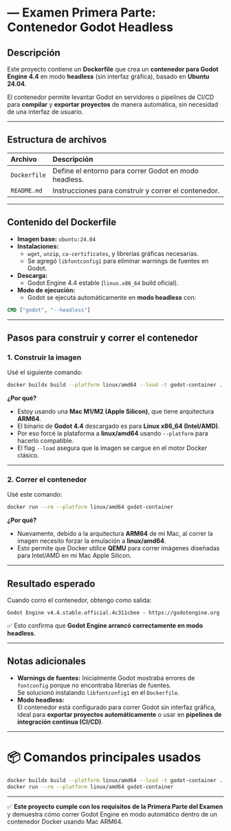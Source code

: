 # — Examen Primera Parte: Contenedor Godot Headless

## Descripción

Este proyecto contiene un **Dockerfile** que crea un **contenedor para Godot Engine 4.4** en modo **headless** (sin interfaz gráfica), basado en **Ubuntu 24.04**.

El contenedor permite levantar Godot en servidores o pipelines de CI/CD para **compilar** y **exportar proyectos** de manera automática, sin necesidad de una interfaz de usuario.

---

## Estructura de archivos

| Archivo      | Descripción                                           |
| :----------- | :---------------------------------------------------- |
| `Dockerfile` | Define el entorno para correr Godot en modo headless. |
| `README.md`  | Instrucciones para construir y correr el contenedor.  |

---

## Contenido del Dockerfile

- **Imagen base:** `ubuntu:24.04`
- **Instalaciones:**
  - `wget`, `unzip`, `ca-certificates`, y librerías gráficas necesarias.
  - Se agregó `libfontconfig1` para eliminar warnings de fuentes en Godot.
- **Descarga:**
  - Godot Engine 4.4 estable (`linux.x86_64` build oficial).
- **Modo de ejecución:**
  - Godot se ejecuta automáticamente en **modo headless** con:

```dockerfile
CMD ["godot", "--headless"]
```

---

## Pasos para construir y correr el contenedor

### 1. Construir la imagen

Usé el siguiente comando:

```bash
docker buildx build --platform linux/amd64 --load -t godot-container .
```

**¿Por qué?**

- Estoy usando una **Mac M1/M2 (Apple Silicon)**, que tiene arquitectura **ARM64**.
- El binario de **Godot 4.4** descargado es para **Linux x86_64 (Intel/AMD)**.
- Por eso forcé la plataforma a **linux/amd64** usando `--platform` para hacerlo compatible.
- El flag `--load` asegura que la imagen se cargue en el motor Docker clásico.

---

### 2. Correr el contenedor

Usé este comando:

```bash
docker run --rm --platform linux/amd64 godot-container
```

**¿Por qué?**

- Nuevamente, debido a la arquitectura **ARM64** de mi Mac, al correr la imagen necesito forzar la emulación a **linux/amd64**.
- Esto permite que Docker utilice **QEMU** para correr imágenes diseñadas para Intel/AMD en mi Mac Apple Silicon.

---

## Resultado esperado

Cuando corro el contenedor, obtengo como salida:

```plaintext
Godot Engine v4.4.stable.official.4c311cbee - https://godotengine.org
```

✅ Esto confirma que **Godot Engine arrancó correctamente en modo headless**.

---

## Notas adicionales

- **Warnings de fuentes:** Inicialmente Godot mostraba errores de `fontconfig` porque no encontraba librerías de fuentes.  
  Se solucionó instalando `libfontconfig1` en el `Dockerfile`.
- **Modo headless:**  
  El contenedor está configurado para correr Godot sin interfaz gráfica, ideal para **exportar proyectos automáticamente** o usar en **pipelines de integración continua (CI/CD)**.

---

# 📦 Comandos principales usados

```bash
docker buildx build --platform linux/amd64 --load -t godot-container .
docker run --rm --platform linux/amd64 godot-container
```

---

✅ **Este proyecto cumple con los requisitos de la Primera Parte del Examen** y demuestra cómo correr Godot Engine en modo automático dentro de un contenedor Docker usando Mac ARM64.
